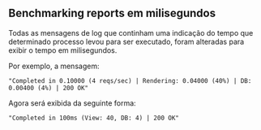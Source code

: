 ## Benchmarking reports em milisegundos

Todas as mensagens de log que continham uma indicação do tempo que determinado processo levou para ser executado, foram alteradas para exibir o tempo em milisegundos.

Por exemplo, a mensagem:

	"Completed in 0.10000 (4 reqs/sec) | Rendering: 0.04000 (40%) | DB: 0.00400 (4%) | 200 OK"

Agora será exibida da seguinte forma:

	"Completed in 100ms (View: 40, DB: 4) | 200 OK"
